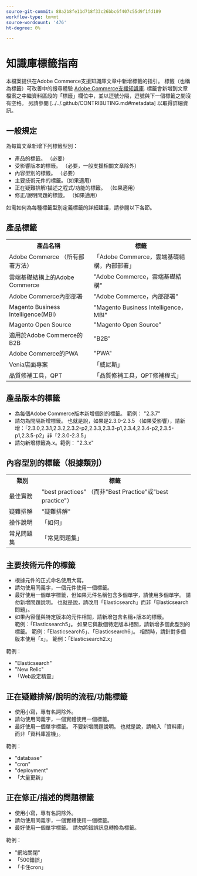 ```yaml
---
source-git-commit: 88a2b8fe11d718f33c26bbc6f407c55d9f1fd189
workflow-type: tm+mt
source-wordcount: '476'
ht-degree: 0%

---
```

# 知識庫標籤指南

本檔案提供在Adobe Commerce支援知識庫文章中新增標籤的指引。
標籤（也稱為標籤）可改善中的搜尋體驗 [Adobe Commerce支援知識庫](https://support.magento.com/hc/en-us).
標籤會新增到文章檔案之中繼資料區段的「標籤」欄位中，並以逗號分隔，逗號與下一個標籤之間沒有空格。
另請參閱 [../../.github/CONTRIBUTING.md#metadata] 以取得詳細資訊。

## 一般規定

為每篇文章新增下列標籤型別：

* 產品的標籤。 （必要）
* 受影響版本的標籤。 （必要，一般支援相關文章除外）
* 內容型別的標籤。 （必要）
* 主要技術元件的標籤。（如果適用）
* 正在疑難排解/描述之程式/功能的標籤。 （如果適用）
* 修正/說明問題的標籤。 （如果適用）

如需如何為每種標籤型別定義標籤的詳細建議，請參閱以下各節。

## 產品標籤

<table>
<tbody>
  <tr>
    <th>產品名稱</th>
    <th>標籤</th>
  </tr>
  <tr>
    <td>Adobe Commerce （所有部署方法） </td>
    <td>
    「Adobe Commerce，雲端基礎結構，內部部署」
    </td>
  </tr>
  <tr>
    <td>雲端基礎結構上的Adobe Commerce</td>
    <td>
      "Adobe Commerce，雲端基礎結構"
    </td>
  </tr>
  <tr>
    <td>Adobe Commerce內部部署</td>
    <td>"Adobe Commerce，內部部署"</td>
  </tr>
  <tr>
    <td>Magento Business Intelligence(MBI)</td>
    <td>
        "Magento Business Intelligence，MBI"
    </td>
  </tr>
   <tr>
    <td>Magento Open Source</td>
    <td>
        "Magento Open Source"
    </td>
  </tr>
  <tr>
    <td>適用於Adobe Commerce的B2B</td>
    <td>"B2B"</td>
  </tr>
  <tr>
    <td>Adobe Commerce的PWA</td>
    <td>"PWA"</td>
  </tr>
  <tr>
    <td>Venia店面專案</td>
    <td>「威尼斯」</td>
  </tr>
  <tr>
    <td>品質修補工具，QPT</td>
    <td>「品質修補工具，QPT修補程式」</td>
  </tr>
  </tbody>
</table>

## 產品版本的標籤

* 為每個Adobe Commerce版本新增個別的標籤。 範例： &quot;2.3.7&quot;
* 請勿為間隔新增標籤。
也就是說，如果是2.3.0-2.3.5 （如果受影響），請新增：「2.3.0,2.3.1,2.3.2,2.3.2-p2,2.3.3,2.3.3-p1,2.3.4,2.3.4-p2,2.3.5-p1,2.3.5-p2」非「2.3.0-2.3.5」
* 請勿新增標籤為.x。範例： &quot;2.3.x&quot;

## 內容型別的標籤（根據類別）

<table>
  <tbody>
    <tr>
      <th>類別</th>
      <th>標籤</th>
    </tr>
    <tr>
      <td>最佳實務</td>
      <td>"best practices" （而非"Best Practice"或"best practice"）</td>
    </tr>
    <tr>
      <td>
        疑難排解
      </td>
      <td>
      "疑難排解"
      </td>
    </tr>
    <tr>
      <td>操作說明</td>
      <td>「如何」</td>
    </tr>
    <tr>
      <td>常見問題集</td>
      <td >「常見問題集」</td>
    </tr>
  </tbody>
</table>

## 主要技術元件的標籤

* 根據元件的正式命名使用大寫。
* 請勿使用同義字，一個元件使用一個標籤。
* 最好使用一個單字標籤，但如果元件名稱包含多個單字，請使用多個單字。 請勿新增問題說明。 也就是說，請改用「Elasticsearch」而非「Elasticsearch問題」。
* 如果內容僅與特定版本的元件相關，請新增包含名稱+版本的標籤。\
  範例：「Elasticsearch5」。 如果它與數個特定版本相關，請新增多個此型別的標籤。 範例：「Elasticsearch5」、「Elasticsearch6」。 相關時，請針對多個版本使用「x」。 範例：「Elasticsearch2.x」

範例：

* &quot;Elasticsearch&quot;
* &quot;New Relic&quot;
* 「Web設定精靈」

## 正在疑難排解/說明的流程/功能標籤

* 使用小寫，專有名詞除外。
* 請勿使用同義字，一個實體使用一個標籤。
* 最好使用一個單字標籤。 不要新增問題說明。 也就是說，請輸入「資料庫」而非「資料庫當機」。

範例： 

* &quot;database&quot;
* &quot;cron&quot;
* &quot;deployment&quot;
* 「大量更新」

## 正在修正/描述的問題標籤

* 使用小寫，專有名詞除外。
* 請勿使用同義字，一個實體使用一個標籤。
* 最好使用一個單字標籤。 請勿將錯誤訊息轉換為標籤。

範例：

* &quot;網站關閉&quot;
* 「500錯誤」
* 「卡住cron」
